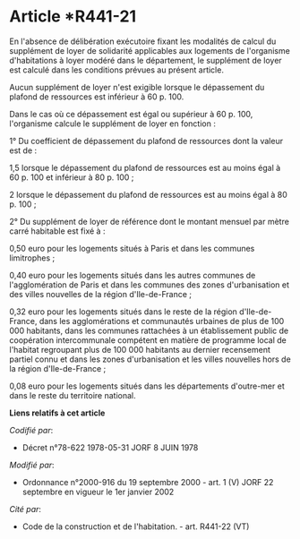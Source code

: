 # Article *R441-21

En l'absence de délibération exécutoire fixant les modalités de calcul du supplément de loyer de solidarité applicables aux
logements de l'organisme d'habitations à loyer modéré dans le département, le supplément de loyer est calculé dans les
conditions prévues au présent article.

Aucun supplément de loyer n'est exigible lorsque le dépassement du plafond de ressources est inférieur à 60 p. 100.

Dans le cas où ce dépassement est égal ou supérieur à 60 p. 100, l'organisme calcule le supplément de loyer en fonction :

1° Du coefficient de dépassement du plafond de ressources dont la valeur est de :

1,5 lorsque le dépassement du plafond de ressources est au moins égal à 60 p. 100 et inférieur à 80 p. 100 ;

2 lorsque le dépassement du plafond de ressources est au moins égal à 80 p. 100 ;

2° Du supplément de loyer de référence dont le montant mensuel par mètre carré habitable est fixé à :

0,50 euro pour les logements situés à Paris et dans les communes limitrophes ;

0,40 euro pour les logements situés dans les autres communes de l'agglomération de Paris et dans les communes des zones
d'urbanisation et des villes nouvelles de la région d'Ile-de-France ;

0,32 euro pour les logements situés dans le reste de la région d'Ile-de-France, dans les agglomérations et communautés
urbaines de plus de 100 000 habitants, dans les communes rattachées à un établissement public de coopération intercommunale
compétent en matière de programme local de l'habitat regroupant plus de 100 000 habitants au dernier recensement partiel
connu et dans les zones d'urbanisation et les villes nouvelles hors de la région d'Ile-de-France ;

0,08 euro pour les logements situés dans les départements d'outre-mer et dans le reste du territoire national.

**Liens relatifs à cet article**

_Codifié par_:

  - Décret n°78-622 1978-05-31 JORF 8 JUIN 1978

_Modifié par_:

  - Ordonnance n°2000-916 du 19 septembre 2000 - art. 1 (V) JORF 22 septembre en vigueur le 1er janvier 2002

_Cité par_:

  - Code de la construction et de l'habitation. - art. R441-22 (VT)
